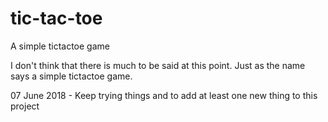 # tic-tac-toe
A simple tictactoe game

I don't think that there is much to be said at this point. Just as the name says a simple tictactoe game.

07 June 2018 - Keep trying things and to add at least one new thing to this project